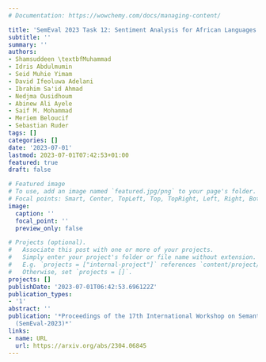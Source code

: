 ```yaml
---
# Documentation: https://wowchemy.com/docs/managing-content/

title: 'SemEval 2023 Task 12: Sentiment Analysis for African Languages (AfriSenti-SemEval)'
subtitle: ''
summary: ''
authors:
- Shamsuddeen \textbfMuhammad
- Idris Abdulmumin
- Seid Muhie Yimam
- David Ifeoluwa Adelani
- Ibrahim Sa'id Ahmad
- Nedjma Ousidhoum
- Abinew Ali Ayele
- Saif M. Mohammad
- Meriem Beloucif
- Sebastian Ruder
tags: []
categories: []
date: '2023-07-01'
lastmod: 2023-07-01T07:42:53+01:00
featured: true
draft: false

# Featured image
# To use, add an image named `featured.jpg/png` to your page's folder.
# Focal points: Smart, Center, TopLeft, Top, TopRight, Left, Right, BottomLeft, Bottom, BottomRight.
image:
  caption: ''
  focal_point: ''
  preview_only: false

# Projects (optional).
#   Associate this post with one or more of your projects.
#   Simply enter your project's folder or file name without extension.
#   E.g. `projects = ["internal-project"]` references `content/project/deep-learning/index.md`.
#   Otherwise, set `projects = []`.
projects: []
publishDate: '2023-07-01T06:42:53.696122Z'
publication_types:
- '1'
abstract: ''
publication: '*Proceedings of the 17th International Workshop on Semantic Evaluation
  (SemEval-2023)*'
links:
- name: URL
  url: https://arxiv.org/abs/2304.06845
---
```

